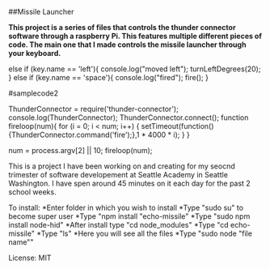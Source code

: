 
##Missile Launcher

**This project is a series of files that controls the thunder connector software through a raspberry Pi. This features multiple different pieces of code. The main one that I made controls the missile launcher through your keyboard.**

 else if (key.name == 'left'){
    console.log("moved left");
    turnLeftDegrees(20);
  } else if (key.name == 'space'){
    console.log("fired");
    fire();
  }

#samplecode2

  ThunderConnector = require('thunder-connector');
console.log(ThunderConnector);
ThunderConnector.connect();
function fireloop(num){
for (i = 0; i < num; i++) { 
    setTimeout(function(){ThunderConnector.command('fire');},1 * 4000 * i);
}
}

num = process.argv[2] || 10;
fireloop(num);

This is a project I have been working on and creating for my seocnd trimester of software developement at Seattle Academy in Seattle Washington. I have spen around 45 minutes on it each day for the past 2 school weeks. 


To install: 
 *Enter folder in which you wish to install
 *Type "sudo su" to become super user
 *Type "npm install "echo-missile"
 *Type "sudo npm install node-hid"
 *After install type "cd node_modules"
 *Type "cd echo-missile"
 *Type "ls"
 *Here you will see all the files
 *Type "sudo node "file name""
 
 License: MIT